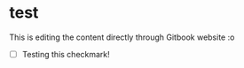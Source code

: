 # test

This is editing the content directly through Gitbook website :o&#x20;

* [ ] Testing this checkmark!
